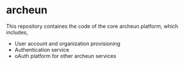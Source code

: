 # archeun

This repository containes the code of the core archeun platform, which includes,

- User account and organization provisioning
- Authentication service
- oAuth platform for other archeun services